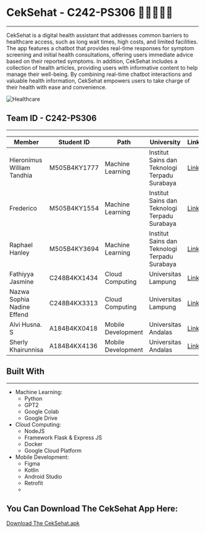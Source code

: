 # CekSehat - C242-PS306 🧑‍⚕️👩‍⚕️📱
---
CekSehat is a digital health assistant that addresses common barriers to healthcare access, such as long wait times, high costs, and limited facilities. The app features a chatbot that provides real-time responses for symptom screening and initial health consultations, offering users immediate advice based on their reported symptoms. In addition, CekSehat includes a collection of health articles, providing users with informative content to help manage their well-being. By combining real-time chatbot interactions and valuable health information, CekSehat empowers users to take charge of their health with ease and convenience.

![Healthcare](https://github.com/user-attachments/assets/832a10f2-3db4-41f5-a599-e453b0955919)

## Team ID - C242-PS306
---
| Member | Student ID | Path | University | LinkedIn |
|---|---|---|---|---|
| Hieronimus William Tandhia | M505B4KY1777 | Machine Learning | Institut Sains dan Teknologi Terpadu Surabaya | [LinkedIn](https://www.linkedin.com/in/hieronimus-william-8b0885330/) |
| Frederico | M505B4KY1554 | Machine Learning | Institut Sains dan Teknologi Terpadu Surabaya | [LinkedIn](https://www.linkedin.com/in/frede-rico-033968330/) |
| Raphael Hanley | M505B4KY3694 | Machine Learning | Institut Sains dan Teknologi Terpadu Surabaya | [LinkedIn](https://www.linkedin.com/in/raphael-hanley-10a18421a/) |
| Fathiyya Jasmine | C248B4KX1434 | Cloud Computing | Universitas Lampung | [LinkedIn](https://www.linkedin.com/in/fathiyyajasmine/) |
| Nazwa Sophia Nadine Effend | C248B4KX3313 | Cloud Computing | Universitas Lampung | [LinkedIn](https://www.linkedin.com/in/nazwa-sophia-nadine-effendi-297437312/) |
| Alvi Husna. S | A184B4KX0418  | Mobile Development | Universitas Andalas | [LinkedIn](https://www.linkedin.com/in/alvi-husna-s/) |
| Sherly Khairunnisa | A184B4KX4136 | Mobile Development | Universitas Andalas | [LinkedIn](https://www.linkedin.com/in/sherly-khairunnisa-b92b68252/) |

## Built With
---
* Machine Learning:
    * Python
    * GPT2
    * Google Colab
    * Google Drive
* Cloud Computing:
    * NodeJS
    * Framework Flask & Express JS
    * Docker
    * Google Cloud Platform
* Mobile Development:
    * Figma
    * Kotlin
    * Android Studio
    * Retrofit
    * 
## You Can Download The CekSehat App Here:
[Download The CekSehat.apk](https://drive.google.com/file/d/1JBTshuFRu35Y9zbx3dR2G4ZK-ui2v0cy/view?usp=sharing)

